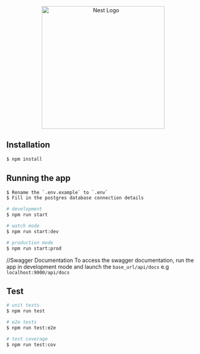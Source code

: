 <p align="center">
  <a href="http://nestjs.com/" target="blank"><img src="https://nestjs.com/img/logo_text.svg" width="320" alt="Nest Logo" /></a>
</p>

## Installation

```bash
$ npm install
```

## Running the app

```bash
$ Rename the `.env.example` to `.env`
$ Fill in the postgres database connection details

# development
$ npm run start

# watch mode
$ npm run start:dev

# production mode
$ npm run start:prod
```

//Swagger Documentation
To access the swagger documentation, run the app in development mode and launch the ```base_url/api/docs``` e.g ```localhost:9000/api/docs```


## Test

```bash
# unit tests
$ npm run test

# e2e tests
$ npm run test:e2e

# test coverage
$ npm run test:cov
```
